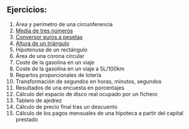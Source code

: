 
## Ejercicios:

1. Área y perímetro de una circunferencia
2. [Media de tres números](https://github.com/insodel/DAW/blob/main/M03%20-%20PROGRA/Programacion%20secuencial/media-de-tres-num.cs)
3. [Conversor euros a pesetas](https://github.com/insodel/DAW/blob/main/M03%20-%20PROGRA/Programacion%20secuencial/conversor-euro-pesetas.cs)
4. [Altura de un triángulo](https://github.com/insodel/DAW/blob/main/M03%20-%20PROGRA/Programacion%20secuencial/area-triangulo.cs)
5. Hipotenusa de un rectángulo
6. Área de una corona circular
7. Coste de la gasolina en un viaje
8. Coste de la gasolina en un viaje a 5L/100km
9. Repartos proporcionales de lotería
10. Transformación de segundos en horas, minutos, segundos
11. Resultados de una encuesta en porcentajes
12. Cálculo del espacio de disco real ocupado por un fichero
13. Tablero de ajedrez
14. Cálculo de precio final tras un descuento
15. Cálculo de los pagos mensuales de una hipoteca a partir del capital prestado
